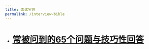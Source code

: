 ```yaml
---
title: 面试宝典
permalink: /interview-bible
---
```


- # [常被问到的65个问题与技巧性回答](2019/12/13/interview-bible-65-qa.html)